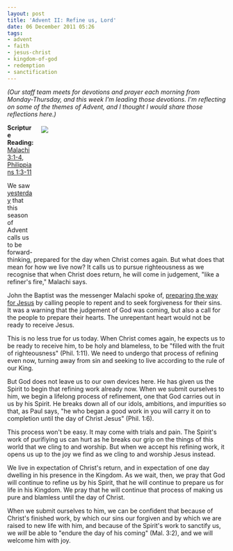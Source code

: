 ```yaml
---
layout: post
title: 'Advent II: Refine us, Lord'
date: 06 December 2011 05:26
tags:
- advent
- faith
- jesus-christ
- kingdom-of-god
- redemption
- sanctification
---
```

<p><em>(Our staff team meets for devotions and prayer each morning from Monday-Thursday, and this week I'm leading those devotions. I'm reflecting on some of the themes of Advent, and I thought I would share those reflections here.)</em></p>
<div style="float: right; margin: 5px 1px 0px 15px; width: 425px; height: 282px;"><img src="https://dl.dropbox.com/u/3897986/Jake%20Blog%20Images/silver%20melt-resized-600.jpg" /></div>
<p><strong>Scripture Reading:</strong> <a href="http://biblia.com/bible/niv/Mal3.1-4">Malachi 3:1-4</a>, <a href="http://biblia.com/bible/niv/Php1.3-11">Philippians 1:3-11</a></p>
<p>We saw <a href="http://jakebelder.com/advent-he-will-come">yesterday</a> that this season of Advent calls us to be forward-thinking, prepared for the day when Christ comes again. But what does that mean for how we live now? It calls us to pursue righteousness as we recognise that when Christ does return, he will come in judgement, "like a refiner's fire," Malachi says.</p>
<p>John the Baptist was the messenger Malachi spoke of, <a href="http://biblia.com/bible/niv/Mt3.1">preparing the way for Jesus</a> by calling people to repent and to seek forgiveness for their sins. It was a warning that the judgement of God was coming, but also a call for the people to prepare their hearts. The unrepentant heart would not be ready to receive Jesus.</p>
<p>This is no less true for us today. When Christ comes again, he expects us to be ready to receive him, to be holy and blameless, to be "filled with the fruit of righteousness" (Phil. 1:11). We need to undergo that process of refining even now, turning away from sin and seeking to live according to the rule of our King.</p>
<p>But God does not leave us to our own devices here. He has given us the Spirit to begin that refining work already now. When we submit ourselves to him, we begin a lifelong process of refinement, one that God carries out in us by his Spirit. He breaks down all of our idols, ambitions, and impurities so that, as Paul says, "he who began a good work in you will carry it on to completion until the day of Christ Jesus" (Phil. 1:6).</p>
<p>This process won't be easy. It may come with trials and pain. The Spirit's work of purifiying us can hurt as he breaks our grip on the things of this world that we cling to and worship. But when we accept his refining work, it opens us up to the joy we find as we cling to and worship Jesus instead.</p>
<p>We live in expectation of Christ's return, and in expectation of one day dwelling in his presence in the Kingdom. As we wait, then, we pray that God will continue to refine us by his Spirit, that he will continue to prepare us for life in his Kingdom. We pray that he will continue that process of making us pure and blamless until the day of Christ.</p>

When we submit ourselves to him, we can be confident that because of Christ's finished work, by which our sins our forgiven and by which we are raised to new life with him, and because of the Spirit's work to sanctify us, we <em>will </em>be able to "endure the day of his coming" (Mal. 3:2), and we will welcome him with joy.
